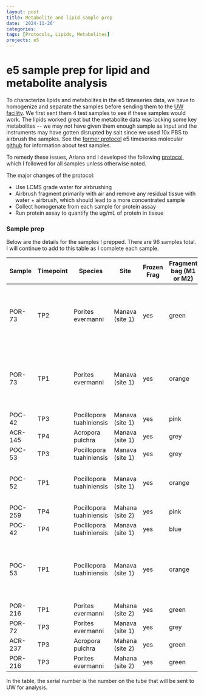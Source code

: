 ```yaml
---
layout: post
title: Metabolite and lipid sample prep
date: '2024-11-26'
categories:
tags: [Protocols, Lipids, Metabolites]
projects: e5
---
```


# e5 sample prep for lipid and metabolite analysis

To characterize lipids and metabolites in the e5 timeseries data, we have to homogenize and separate the samples before sending them to the [UW facility](https://northwestmetabolomicsorg.wpcomstaging.com/). We first sent them 4 test samples to see if these samples would work. The lipids worked great but the metabolite data was lacking some key metabolites --  we may not have given them enough sample as input and the instruments may have gotten disrupted by salt since we used 10x PBS to airbrush the samples. See the [former protocol](https://github.com/JillAshey/JillAshey_Putnam_Lab_Notebook/blob/master/_posts/2024-08-29-e5-Airbrushing-Metabolomics-Test-Samples.md) e5 timeseries molecular [github](https://github.com/urol-e5/timeseries_molecular/tree/main/M-multi-species) for information about test samples. 

To remedy these issues, Ariana and I developed the following [protocol](https://ahuffmyer.github.io/ASH_Putnam_Lab_Notebook/E5-metabolomics-lipidomics-tissue-preps/), which I followed for all samples unless otherwise noted. 

The major changes of the protocol: 

- Use LCMS grade water for airbrushing 
- Airbrush fragment primarily with air and remove any residual tissue with water + airbrush, which should lead to a more concentrated sample 
- Collect homogenate from each sample for protein assay
- Run protein assay to quantify the ug/mL of protein in tissue 

### Sample prep 

Below are the details for the samples I prepped. There are 96 samples total. I will continue to add to this table as I complete each sample. 

| Sample  | Timepoint | Species                  | Site            | Frozen Frag | Fragment bag (M1 or M2) | Bag notes                                                                      | Jill finding note | Date of airbrushing | Airbrush notes                                                          | Serial number | Metabolite volume (uL) | Lipid volume (uL) | Backup volume (uL) | Protein volume (uL) | Total volume (mL) |
| ------- | --------- | ------------------------ | --------------- | ----------- | ----------------------- | ------------------------------------------------------------------------------ | ----------------- | ------------------- | ----------------------------------------------------------------------- | ------------- | ---------------------- | ----------------- | ------------------ | ------------------- | ----------------- |
| POR-73  | TP2       | Porites evermanni        | Manava (site 1) | yes         | green                   | No date on whirlpak, but from March - based on handwriting. Zoe has picture,   |                   | 20241126 ?          | Could be from TP1 or TP2 - need to check handwriting and photos of bags | 1             | 1000                   | 1000              | 1000               | 1000                | 6                 |
| POR-73  | TP1       | Porites evermanni        | Manava (site 1) | yes         | orange                  | From "undated" January bag - Zoe has picture                                   |                   | 20241126 ?          | Could be from TP1 or TP2 - need to check handwriting and photos of bags | 1             | 1000                   | 1000              | 1000               | 1000                | 6                 |
| POC-42  | TP3       | Pocillopora tuahiniensis | Manava (site 1) | yes         | pink                    |                                                                                |                   | 20241126            |                                                                         | 2             | 1000                   | 1000              | 1000               | 1000                | 5                 |
| ACR-145 | TP4       | Acropora pulchra         | Manava (site 1) | yes         | grey                    |                                                                                |                   | 20241126            |                                                                         | 3             | 1000                   | 1000              | 1000               | 1000                | 5.5               |
| POC-53  | TP3       | Pocillopora tuahiniensis | Manava (site 1) | yes         | grey                    |                                                                                |                   | 20241126            |                                                                         | 4             | 1000                   | 1000              | 1000               | 1000                | 4                 |
| POC-52  | TP1       | Pocillopora tuahiniensis | Manava (site 1) | yes         | orange                  | From "undated" January bag - Zoe has picture                                   |                   | 20241126            |                                                                         | 5             | 1000                   | 1000              | 1000               | 1000                | 4                 |
| POC-259 | TP4       | Pocillopora tuahiniensis | Mahana (site 2) | yes         | pink                    |                                                                                |                   | 20241126            |                                                                         | 6             | 1000                   | 1000              | 1000               | 1000                | 5                 |
| POC-42  | TP4       | Pocillopora tuahiniensis | Manava (site 1) | yes         | blue                    |                                                                                |                   | 20241126            |                                                                         | 7             | 1000                   | 1000              | 1000               | 1000                | 9                 |
| POC-53  | TP1       | Pocillopora tuahiniensis | Manava (site 1) | yes         | orange                  | No date on whirlpak, but from January - based on handwriting. Zoe has picture, |                   | 20241126            |                                                                         | 8             | 1000                   | 1000              | 1000               | 1000                | 4                 |
| POR-216 | TP1       | Porites evermanni        | Mahana (site 2) | yes         | green                   |                                                                                |                   | 20241126            |                                                                         | 9             | 1000                   | 1000              | 1000               | 1000                | 9                 |
| POR-72  | TP3       | Porites evermanni        | Manava (site 1) | yes         | grey                    |                                                                                |                   | 20241126            |                                                                         | 10            | 1000                   | 1000              | 1000               | 1000                | 4                 |
| ACR-237 | TP3       | Acropora pulchra         | Mahana (site 2) | yes         | green                   |                                                                                |                   | 20241126            |                                                                         | 11            | 1000                   | 1000              | 1000               | 500                 | 3.5               |
| POR-216 | TP3       | Porites evermanni        | Mahana (site 2) | yes         | green                   |                                                                                |                   | 20241126            |                                                                         | 12            | 1000                   | 1000              | 1000               | 500                 | 3.5               |

In the table, the serial number is the number on the tube that will be sent to UW for analysis. 